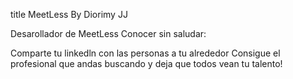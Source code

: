 title MeetLess By Diorimy JJ

Desarollador de MeetLess
Conocer sin saludar: 

Comparte tu linkedln con las personas a tu alrededor
Consigue el profesional que andas buscando y deja que todos vean tu talento! 